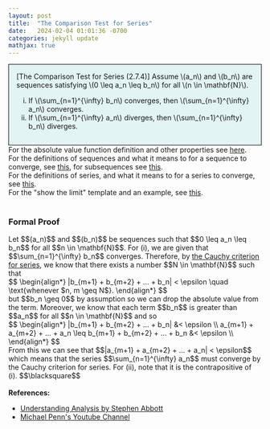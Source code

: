 ```yaml
---
layout: post
title:  "The Comparison Test for Series"
date:   2024-02-04 01:01:36 -0700
categories: jekyll update
mathjax: true
---
```

<div style="background-color: #E3F4F4; padding: 15px 15px 15px 15px; border:1px solid black;">
  [The Comparison Test for Series (2.7.4)] Assume \(a_n\) and \(b_n\) are sequences satisfying \(0 \leq a_n \leq b_n\) for all \(n \in \mathbf{N}\). 
	  <ol type="i">
	    <li>If \(\sum_{n=1}^{\infty} b_n\) converges, then \(\sum_{n=1}^{\infty} a_n\) converges.</li>
	    <li>If \(\sum_{n=1}^{\infty} a_n\) diverges, then \(\sum_{n=1}^{\infty} b_n\) diverges.</li>
	  </ol>
</div>
<!------------------------------------------------------------------------------------>
For the absolute value function definition and other properties see <a href="https://strncat.github.io/jekyll/update/2024/05/26/analysis-absolute-value-properties.html">here</a>.
<br>
For the definitions of sequences and what it means to for a sequence to converge, see <a href="https://strncat.github.io/jekyll/update/2024/05/21/analysis-seq-definitions.html">this</a>, for subsequences see <a href="https://strncat.github.io/jekyll/update/2024/02/10/analysis-seq-subsequences.html">this</a>.
<br>
For the definitions of series, and what it means to for a series to converge, see <a href="https://strncat.github.io/jekyll/update/2024/06/10/analysis-series-definitions.html">this</a>.
<br>
For the "show the limit" template and an example, see <a href="https://strncat.github.io/jekyll/update/2024/05/12/analysis-seq-limit-template.html">this</a>.
<br> 
<br>
<!------------------------------------------------------------------------------------>
<h3>Formal Proof</h3>
Let $$(a_n)$$ and $$(b_n)$$ be sequences such that $$0 \leq a_n \leq b_n$$ for all $$n \in \mathbf{N}$$. For (i), we are given that $$\sum_{n=1}^{\infty} b_n$$ converges. Therefore, by <a href="https://strncat.github.io/jekyll/update/2024/02/02/analysis-series-cauchy-criteria.html"> the Cauchy criterion for series</a>, we know that there exists a number $$N \in \mathbf{N}$$ such that
<div>
$$
\begin{align*}
|b_{m+1} + b_{m+2} + ... + b_n| < \epsilon \quad \text{whenever $n, m \geq N$}.
\end{align*}
$$
</div>
but $$b_n \geq 0$$ by assumption so we can drop the absolute value from the term. Moreover, we know that each term $$b_n$$ is greater than $$a_n$$ for all $$n \in \mathbf{N}$$ and so
<div>
$$
\begin{align*}
|b_{m+1} + b_{m+2} + ... + b_n| &< \epsilon \\
a_{m+1} + a_{m+2} + ... + a_n \leq b_{m+1} + b_{m+2} + ... + b_n &< \epsilon \\
\end{align*}
$$
</div>
From this we can see that $$|a_{m+1} + a_{m+2} + ... + a_n| < \epsilon$$ which means that the series $$\sum_{n=1}^{\infty} a_n$$ must converge by the Cauchy criterion for series. For (ii), note that it is the contrapositive of (i). $$\blacksquare$$
<br>
<br>
<!------------------------------------------------------------------------------------>
<b>References:</b>
<ul>
<li><a href="https://www.amazon.com/Understanding-Analysis-Undergraduate-Texts-Mathematics/dp/1493927116">Understanding Analysis by Stephen Abbott</a></li>
<li><a href="https://www.youtube.com/watch?v=wTq6HI9w4n8">Michael Penn's Youtube Channel</a></li>
</ul>